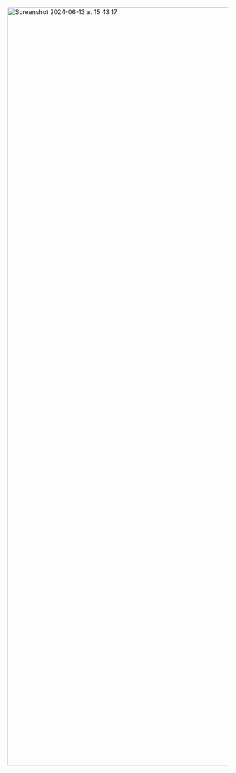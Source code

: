 
<img width="1728" alt="Screenshot 2024-06-13 at 15 43 17" src="https://github.com/jasonaistran/TrietMidTest/assets/71762150/164eb9ba-44f7-4e3a-98de-b675cf84b14f">
